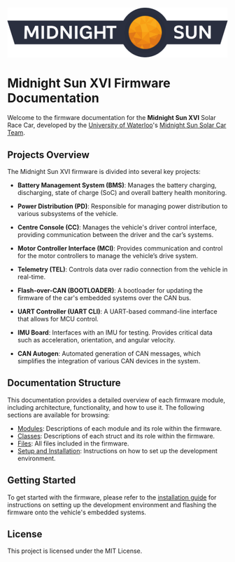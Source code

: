![Midnight Sun Banner](../banner.png)
# Midnight Sun XVI Firmware Documentation

Welcome to the firmware documentation for the **Midnight Sun XVI** Solar Race Car, developed by the [University of Waterloo](https://uwaterloo.ca/)'s [Midnight Sun Solar Car Team](http://www.uwmidsun.com/).

## Projects Overview

The Midnight Sun XVI firmware is divided into several key projects:

- **Battery Management System (BMS)**: Manages the battery charging, discharging, state of charge (SoC) and overall battery health monitoring.
  
- **Power Distribution (PD)**: Responsible for managing power distribution to various subsystems of the vehicle.

- **Centre Console (CC)**: Manages the vehicle's driver control interface, providing communication between the driver and the car’s systems.

- **Motor Controller Interface (MCI)**: Provides communication and control for the motor controllers to manage the vehicle’s drive system.

- **Telemetry (TEL)**: Controls data over radio connection from the vehicle in real-time.

- **Flash-over-CAN (BOOTLOADER)**: A bootloader for updating the firmware of the car's embedded systems over the CAN bus.

- **UART Controller (UART CLI)**: A UART-based command-line interface that allows for MCU control.

- **IMU Board**: Interfaces with an IMU for testing. Provides critical data such as acceleration, orientation, and angular velocity.

- **CAN Autogen**: Automated generation of CAN messages, which simplifies the integration of various CAN devices in the system.

## Documentation Structure

This documentation provides a detailed overview of each firmware module, including architecture, functionality, and how to use it. The following sections are available for browsing:

- [Modules](modules.html): Descriptions of each module and its role within the firmware.
- [Classes](annotated.html): Descriptions of each struct and its role within the firmware.
- [Files](files.html): All files included in the firmware.
- [Setup and Installation](https://uwmidsun.atlassian.net/wiki/spaces/Firmware/pages/60260353/Setup): Instructions on how to set up the development environment.

## Getting Started

To get started with the firmware, please refer to the [installation guide](https://uwmidsun.atlassian.net/wiki/spaces/Firmware/pages/60260353/Setup) for instructions on setting up the development environment and flashing the firmware onto the vehicle's embedded systems.

## License

This project is licensed under the MIT License.
